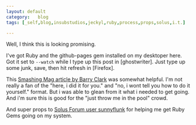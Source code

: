 ```yaml
---
layout:	default
category:	blog
tags: [_self,blog,insubstudios,jeckyl,ruby,process,props,solus,i.t.]

---
```


Well, I think this is looking promising.

I've got Ruby and the github-pages gem installed on my desktoper here. Got it set to `--watch` while I type up this post in [ghostwriter]. Just type up some junk, save, then hit refresh in [Firefox].

This [Smashing Mag article by Barry Clark](https://www.smashingmagazine.com/2014/08/build-blog-jekyll-github-pages/) was somewhat helpful. I'm not really a fan of the "here, i did it for you." and "no, i wont tell you how to do it yourself." format. But i was able to glean from it what i needed to get going. And i'm sure this is good for the "just throw me in the pool" crowd.

And super props to [Solus Forum user sunnyflunk](https://solus-project.com/forums/viewtopic.php?t=3353) for helping me get Ruby Gems going on my system.

